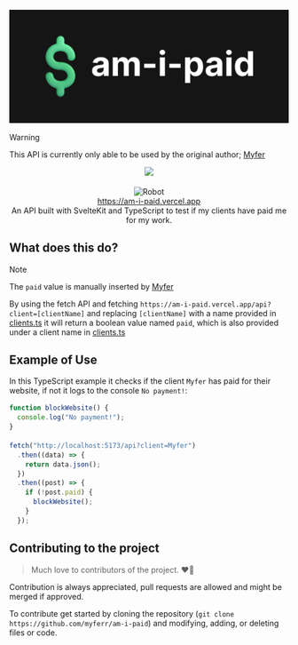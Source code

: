 ![](banner.png)

> [!WARNING]
> This API is currently only able to be used by the original author; [Myfer](https://github.com/myferr/)

<p align=center>
  <img src="https://deploy-badge.vercel.app/vercel/am-i-paid?style=for-the-badge&name=Vercel">
<br><br>
<img src="https://raw.githubusercontent.com/Tarikul-Islam-Anik/Animated-Fluent-Emojis/master/Emojis/Smilies/Robot.png" alt="Robot" width="25" height="25" /><br/><a href="https://am-i-paid.vercel.app">https://am-i-paid.vercel.app</a><br/>An API built with SvelteKit and TypeScript to test if my clients have paid me for my work.
</p>

## What does this do?

> [!NOTE]
> The `paid` value is manually inserted by [Myfer](https://github.com/myferr/)

By using the fetch API and fetching `https://am-i-paid.vercel.app/api?client=[clientName]` and replacing `[clientName]` with a name provided in [clients.ts](https://github.com/myferr/am-i-paid/blob/main/src/src/clients.ts) it will return a boolean value named `paid`, which is also provided under a client name in [clients.ts](https://github.com/myferr/am-i-paid/blob/main/src/src/clients.ts)

## Example of Use

In this TypeScript example it checks if the client `Myfer` has paid for their website, if not it logs to the console `No payment!`:

```ts
function blockWebsite() {
  console.log("No payment!");
}

fetch("http://localhost:5173/api?client=Myfer")
  .then((data) => {
    return data.json();
  })
  .then((post) => {
    if (!post.paid) {
      blockWebsite();
    }
  });
```

## Contributing to the project

> Much love to contributors of the project. ❤️🩷

Contribution is always appreciated, pull requests are allowed and might be merged if approved.

To contribute get started by cloning the repository (`git clone https://github.com/myferr/am-i-paid`)
and modifying, adding, or deleting files or code.
